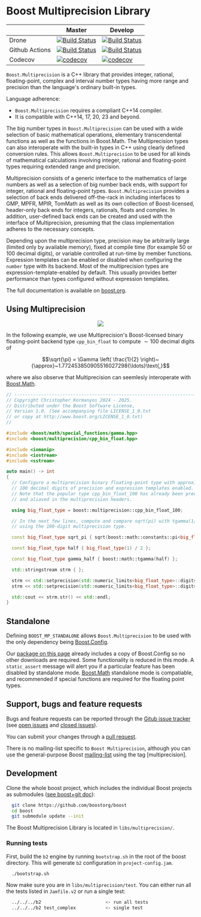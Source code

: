 Boost Multiprecision Library
============================

|                  |  Master  |   Develop   |
|------------------|----------|-------------|
| Drone            | [![Build Status](https://drone.cpp.al/api/badges/boostorg/multiprecision/status.svg?ref=refs/heads/master)](https://drone.cpp.al/boostorg/multiprecision)          | [![Build Status](https://drone.cpp.al/api/badges/boostorg/multiprecision/status.svg)](https://drone.cpp.al/boostorg/multiprecision) |
| Github Actions   | [![Build Status](https://github.com/boostorg/multiprecision/actions/workflows/multiprecision.yml/badge.svg?branch=master)](https://github.com/boostorg/multiprecision/actions?query=branch%3Amaster) | [![Build Status](https://github.com/boostorg/multiprecision/actions/workflows/multiprecision.yml/badge.svg?branch=develop)](https://github.com/boostorg/multiprecision/actions?query=branch%3Adevelop) |
| Codecov          | [![codecov](https://codecov.io/gh/boostorg/multiprecision/branch/master/graph/badge.svg)](https://codecov.io/gh/boostorg/multiprecision/branch/master)             | [![codecov](https://codecov.io/gh/boostorg/multiprecision/branch/develop/graph/badge.svg)](https://codecov.io/gh/boostorg/multiprecision/branch/develop) |


`Boost.Multiprecision` is a C++ library that provides integer, rational, floating-point, complex and interval number types
having more range and precision than the language's ordinary built-in types.

Language adherence:
  - `Boost.Multiprecision` requires a compliant C++14 compiler.
  - It is compatible with C++14, 17, 20, 23 and beyond.

The big number types in `Boost.Multiprecision` can be used with a wide selection of basic
mathematical operations, elementary transcendental functions as well as the functions in Boost.Math. The Multiprecision types can
also interoperate with the built-in types in C++ using clearly defined conversion rules. This allows `Boost.Multiprecision` to be
used for all kinds of mathematical calculations involving integer, rational and floating-point types requiring extended range and precision.

Multiprecision consists of a generic interface to the mathematics of large numbers as well as a selection of big number back ends, with
support for integer, rational and floating-point types. `Boost.Multiprecision` provides a selection of back ends delivered off-the-rack in
including interfaces to GMP, MPFR, MPIR, TomMath as well as its own collection of Boost-licensed, header-only back ends for integers,
rationals, floats and complex. In addition, user-defined back ends can be created and used with the interface of Multiprecision,
presuming that the class implementation adheres to the necessary concepts.

Depending upon the multiprecision type, precision may be arbitrarily large (limited only by available memory),
fixed at compile time (for example $50$ or $100$ decimal digits),
or variable controlled at run-time by member functions.
Expression templates can be enabled or disabled when configuring the `number` type with its backend.
Most of the multiprecision types are expression-template-enabled by default.
This usually provides better performance than types configured without expression templates.

The full documentation is available on [boost.org](http://www.boost.org/doc/libs/release/libs/multiprecision/index.html).

## Using Multiprecision

<p align="center">
  <a href="https://godbolt.org/z/nGTshfd65" alt="godbolt">
    <img src="https://img.shields.io/badge/try%20it%20on-godbolt-green" /></a>
</p>

In the following example, we use Multiprecision's Boost-licensed binary
floating-point backend type `cpp_bin_float` to compute ${\sim}100$ decimal digits of

$$\sqrt{\pi} = \Gamma \left( \frac{1}{2} \right)~{\approx}~1.772453850905516027298{\ldots}\text{,}$$

where we also observe that Multiprecision can seemlesly interoperate with
[Boost.Math](https://github.com/boostorg/math).

```cpp
// ------------------------------------------------------------------------------
// Copyright Christopher Kormanyos 2024 - 2025.
// Distributed under the Boost Software License,
// Version 1.0. (See accompanying file LICENSE_1_0.txt
// or copy at http://www.boost.org/LICENSE_1_0.txt)
//

#include <boost/math/special_functions/gamma.hpp>
#include <boost/multiprecision/cpp_bin_float.hpp>

#include <iomanip>
#include <iostream>
#include <sstream>

auto main() -> int
{
  // Configure a multiprecision binary floating-point type with approximately
  // 100 decimal digits of precision and expression templates enabled.
  // Note that the popular type cpp_bin_float_100 has already been preconfigured
  // and aliased in the multiprecision headers.

  using big_float_type = boost::multiprecision::cpp_bin_float_100;

  // In the next few lines, compute and compare sqrt(pi) with tgamma(1/2)
  // using the 100-digit multiprecision type.

  const big_float_type sqrt_pi { sqrt(boost::math::constants::pi<big_float_type>()) };

  const big_float_type half { big_float_type(1) / 2 };

  const big_float_type gamma_half { boost::math::tgamma(half) }; 

  std::stringstream strm { };

  strm << std::setprecision(std::numeric_limits<big_float_type>::digits10) << "sqrt_pi   : " << sqrt_pi << '\n';
  strm << std::setprecision(std::numeric_limits<big_float_type>::digits10) << "gamma_half: " << gamma_half;

  std::cout << strm.str() << std::endl;
}
```

## Standalone

Defining `BOOST_MP_STANDALONE` allows `Boost.Multiprecision`
to be used with the only dependency being [Boost.Config](https://github.com/boostorg/config).

Our [package on this page](https://github.com/boostorg/multiprecision/releases)
already includes a copy of Boost.Config so no other downloads are required.
Some functionality is reduced in this mode.
A `static_assert` message will alert you if a particular feature has been disabled by standalone mode.
[Boost.Math](https://github.com/boostorg/math) standalone mode is compatiable,
and recommended if special functions are required for the floating point types.

## Support, bugs and feature requests

Bugs and feature requests can be reported through the [Gitub issue tracker](https://github.com/boostorg/multiprecision/issues)
(see [open issues](https://github.com/boostorg/multiprecision/issues) and
[closed issues](https://github.com/boostorg/multiprecision/issues?utf8=%E2%9C%93&q=is%3Aissue+is%3Aclosed)).

You can submit your changes through a [pull request](https://github.com/boostorg/multiprecision/pulls).

There is no mailing-list specific to `Boost Multiprecision`,
although you can use the general-purpose Boost [mailing-list](http://lists.boost.org/mailman/listinfo.cgi/boost-users)
using the tag [multiprecision].


## Development

Clone the whole boost project, which includes the individual Boost projects as submodules
([see boost+git doc](https://github.com/boostorg/boost/wiki/Getting-Started)):

```sh
  git clone https://github.com/boostorg/boost
  cd boost
  git submodule update --init
```

The Boost Multiprecision Library is located in `libs/multiprecision/`.

### Running tests

First, build the `b2` engine by running `bootstrap.sh` in the root of the boost directory. This will generate `b2` configuration in `project-config.jam`.

```sh
  ./bootstrap.sh
```

Now make sure you are in `libs/multiprecision/test`. You can either run all the tests listed in `Jamfile.v2` or run a single test:

```sh
  ../../../b2                        <- run all tests
  ../../../b2 test_complex           <- single test
```
